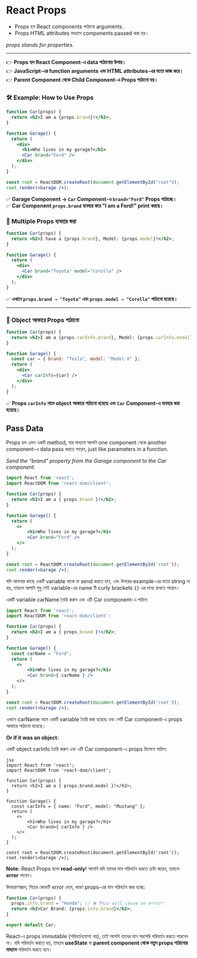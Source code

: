 # React Props
- Props হল React components পাঠানো arguments.
- Props HTML attributes মাধ্যমে components passed করা হয়।

*props stands for properties.*

---
👉 **Props হল React Component-এ data পাঠানোর উপায়।**  
👉 **JavaScript-এর function arguments এবং HTML attributes-এর মতো কাজ করে।**  
👉 **Parent Component থেকে Child Component-এ Props পাঠানো হয়।**  


### **🛠 Example: How to Use Props**
```jsx
function Car(props) {
  return <h2>I am a {props.brand}!</h2>;
}

function Garage() {
  return (
    <div>
      <h1>Who lives in my garage?</h1>
      <Car brand="Ford" /> 
    </div>
  );
}

const root = ReactDOM.createRoot(document.getElementById("root"));
root.render(<Garage />);
```

✅ **Garage Component → `Car` Component-এ `brand="Ford"` Props পাঠাচ্ছে।**  
✅ **Car Component `props.brand` ব্যবহার করে "I am a Ford!" print করছে।**  

### **🔹 Multiple Props ব্যবহার করা**
```jsx
function Car(props) {
  return <h2>I have a {props.brand}, Model: {props.model}!</h2>;
}

function Garage() {
  return (
    <div>
      <Car brand="Toyota" model="Corolla" />
    </div>
  );
}
```
✅ **এখানে `props.brand → "Toyota"` এবং `props.model → "Corolla"` পাঠানো হয়েছে।**  

---

### **🔹 Object আকারে Props পাঠানো**
```jsx
function Car(props) {
  return <h2>I am a {props.carInfo.brand}, Model: {props.carInfo.model}!</h2>;
}

function Garage() {
  const car = { brand: "Tesla", model: "Model X" };
  return (
    <div>
      <Car carInfo={car} />
    </div>
  );
}
```
✅ **Props `carInfo` নামে object আকারে পাঠানো হয়েছে এবং `Car` Component-এ ব্যবহার করা হয়েছে।**  


## Pass Data
Props হল এমন একটি method, যার মাধ্যমে আপনি one component থেকে another component-এ data pass করতে পারেন, just like parameters in a function.

*Send the "brand" property from the Garage component to the Car component:*

```jsx
import React from 'react';
import ReactDOM from 'react-dom/client';

function Car(props) {
  return <h2>I am a { props.brand }!</h2>;
}

function Garage() {
  return (
    <>
	    <h1>Who lives in my garage?</h1>
	    <Car brand="Ford" />
    </>
  );
}

const root = ReactDOM.createRoot(document.getElementById('root'));
root.render(<Garage />);
```

যদি আপনার কাছে একটি variable থাকে যা send করতে চান, এবং উপরের example-এর মতো string না হয়, তাহলে আপনি শুধু সেই variable-এর name টি curly brackets `{}` এর মধ্যে রাখতে পারেন।

একটি variable carName তৈরি করুন এবং এটি Car component-এ পাঠান:
```jsx
import React from 'react';
import ReactDOM from 'react-dom/client';

function Car(props) {
  return <h2>I am a { props.brand }!</h2>;
}

function Garage() {
  const carName = "Ford";
  return (
    <>
	    <h1>Who lives in my garage?</h1>
	    <Car brand={ carName } />
    </>
  );
}

const root = ReactDOM.createRoot(document.getElementById('root'));
root.render(<Garage />);
```
এখানে carName নামে একটি variable তৈরি করা হয়েছে এবং সেটি Car component-এ props আকারে পাঠানো হয়েছে।

**Or if it was an object:**

একটি object carInfo তৈরি করুন এবং এটি Car component-এ props হিসেবে পাঠান:
```
jsx
import React from 'react';
import ReactDOM from 'react-dom/client';

function Car(props) {
  return <h2>I am a { props.brand.model }!</h2>;
}

function Garage() {
  const carInfo = { name: "Ford", model: "Mustang" };
  return (
    <>
	    <h1>Who lives in my garage?</h1>
	    <Car brand={ carInfo } />
    </>
  );
}

const root = ReactDOM.createRoot(document.getElementById('root'));
root.render(<Garage />);
```
**Note:** React Props হলো **read-only**! আপনি যদি তাদের মান পরিবর্তন করতে চেষ্টা করেন, তাহলে **error** পাবেন।  

উদাহরণস্বরূপ, নিচের কোডটি error দেবে, কারণ props-এর মান পরিবর্তন করা হচ্ছে:  

```jsx
function Car(props) {  
  props.info.brand = "Honda"; // ❌ This will cause an error!
  return <h2>Car Brand: {props.info.brand}</h2>;  
}

export default Car;
```

React-এ props immutable (পরিবর্তনযোগ্য নয়), তাই আপনি তাদের মান সরাসরি পরিবর্তন করতে পারবেন না। যদি পরিবর্তন করতে হয়, তাহলে **useState** বা **parent component থেকে নতুন props পাঠানোর মাধ্যমে** পরিবর্তন করতে হবে।
